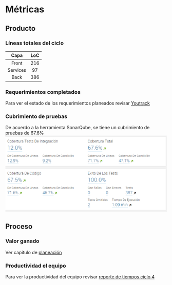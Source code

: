 # Métricas
## Producto
### Líneas totales del ciclo
Capa|LoC
:--:|:--:
Front|216
Services|97
Back|386

### Requerimientos completados
Para ver el estado de los requerimientos planeados revisar [Youtrack][youtrack4]
### Cubrimiento de pruebas
De acuerdo a la herramienta SonarQube, se tiene un cubrimiento de pruebas de 67.6%
![](sonar2.png)
## Proceso
### Valor ganado
Ver capítulo de [planeación][plan4]
### Productividad el equipo
Para ver la productividad del equipo revisar [reporte de tiempos ciclo 4][tc4]

[youtrack4]: http://appoteca.myjetbrains.com/youtrack/rest/agile/Appoteca-2/sprint/0.4.0

[tc4]: http://appoteca.myjetbrains.com/youtrack/reports/time/91-4

[plan4]: https://kaosterra.gitbooks.io/wiki-appoteca/content/chapters/4/planeacion.html